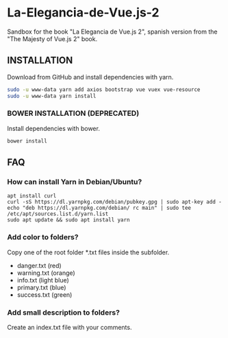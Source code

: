 # La-Elegancia-de-Vue.js-2

Sandbox for the book "La Elegancia de Vue.js 2", spanish version from the "The Majesty of Vue.js 2" book.


## INSTALLATION

Download from GitHub and install dependencies with yarn.

```bash
sudo -u www-data yarn add axios bootstrap vue vuex vue-resource
sudo -u www-data yarn install
```



### BOWER INSTALLATION (DEPRECATED)

Install dependencies with bower.

```bash
bower install
```



## FAQ

### How can install Yarn in Debian/Ubuntu?

```
apt install curl
curl -sS https://dl.yarnpkg.com/debian/pubkey.gpg | sudo apt-key add -
echo "deb https://dl.yarnpkg.com/debian/ rc main" | sudo tee /etc/apt/sources.list.d/yarn.list
sudo apt update && sudo apt install yarn
```

### Add color to folders?

Copy one of the root folder *.txt files inside the subfolder.

 - danger.txt (red)
 - warning.txt (orange)
 - info.txt (light blue)
 - primary.txt (blue)
 - success.txt  (green)


### Add small description to folders?

Create an index.txt file with your comments.
